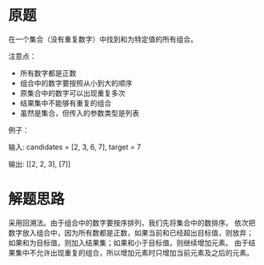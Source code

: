 # 原题
在一个集合（没有重复数字）中找到和为特定值的所有组合。

注意点：

  - 所有数字都是正数
  - 组合中的数字要按照从小到大的顺序
  - 原集合中的数字可以出现重复多次
  - 结果集中不能够有重复的组合
  - 虽然是集合，但传入的参数类型是列表

例子：

输入: candidates = [2, 3, 6, 7], target = 7 

输出: [[2, 2, 3], [7]]

# 解题思路
采用回溯法。由于组合中的数字要按序排列，我们先将集合中的数排序。
依次把数字放入组合中，因为所有数都是正数，如果当前和已经超出目标值，则放弃；
如果和为目标值，则加入结果集；如果和小于目标值，则继续增加元素。
由于结果集中不允许出现重复的组合，所以增加元素时只增加当前元素及之后的元素。

